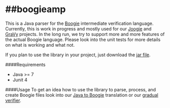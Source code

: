 ##boogieamp
=========

This is a Java parser for the [Boogie](boogie.codeplex.com) intermediate verification language.
Currently, this is work in progress and mostly used for our [Joogie](www.joogie.org) and [GraVy](http://sotec.informatik.uni-freiburg.de/gravy/) projects. In the long run, we try to support more and more features of the actual Boogie language. Please look into the unit tests for more details on what is working and what not.

If you plan to use the library in your project, just download the [jar file](https://github.com/martinschaef/boogieamp/blob/master/boogieamp/dist/boogieamp.jar).

####Requirements
- Java >= 7
- Junit 4

####Usage 
To get an idea how to use the library to parse, process, and create Boogie files look into our [Java to Boogie](https://github.com/martinschaef/jar2bpl) translation or our [gradual verifier](https://code.google.com/p/jimple2boogie/).
